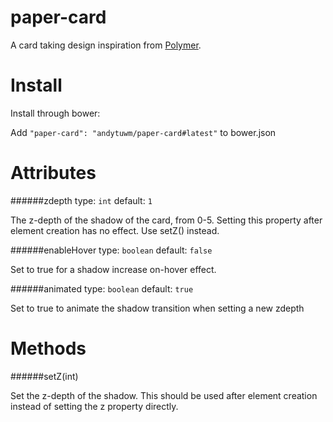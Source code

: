 paper-card
=============

A card taking design inspiration from [Polymer](https://www.polymer-project.org).

Install
===
Install through bower:

Add `"paper-card": "andytuwm/paper-card#latest"` to bower.json

Attributes
===
######zdepth
type: `int`
default: `1`

The z-depth of the shadow of the card, from 0-5.
Setting this property after element creation has no effect. Use setZ() instead.

######enableHover
type: `boolean`
default: `false`

Set to true for a shadow increase on-hover effect.

######animated
type: `boolean`
default: `true`

Set to true to animate the shadow transition when setting a new zdepth

Methods
===
######setZ(int)

Set the z-depth of the shadow. This should be used after element
creation instead of setting the z property directly.